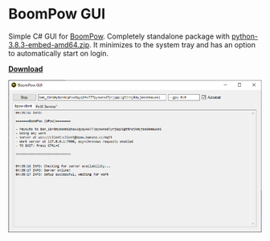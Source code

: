 # BoomPow GUI

Simple C# GUI for [BoomPow](https://github.com/BananoCoin/boompow). Completely standalone package with [python-3.8.3-embed-amd64.zip](https://www.python.org/ftp/python/3.8.3/python-3.8.3-embed-amd64.zip). It minimizes to the system tray and has an option to automatically start on login.

**[Download](https://github.com/mrexodia/BoomPowGui/releases)**

![BoomPow GUI](BoomPowGui/screenshot.png)
